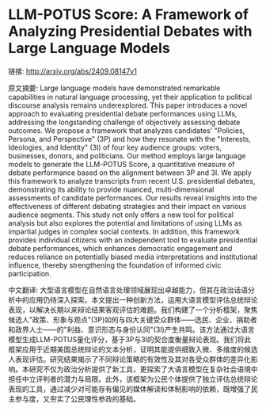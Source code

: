 # LLM-POTUS Score: A Framework of Analyzing Presidential Debates with Large Language Models

链接: http://arxiv.org/abs/2409.08147v1

原文摘要:
Large language models have demonstrated remarkable capabilities in natural
language processing, yet their application to political discourse analysis
remains underexplored. This paper introduces a novel approach to evaluating
presidential debate performances using LLMs, addressing the longstanding
challenge of objectively assessing debate outcomes. We propose a framework that
analyzes candidates' "Policies, Persona, and Perspective" (3P) and how they
resonate with the "Interests, Ideologies, and Identity" (3I) of four key
audience groups: voters, businesses, donors, and politicians. Our method
employs large language models to generate the LLM-POTUS Score, a quantitative
measure of debate performance based on the alignment between 3P and 3I. We
apply this framework to analyze transcripts from recent U.S. presidential
debates, demonstrating its ability to provide nuanced, multi-dimensional
assessments of candidate performances. Our results reveal insights into the
effectiveness of different debating strategies and their impact on various
audience segments. This study not only offers a new tool for political analysis
but also explores the potential and limitations of using LLMs as impartial
judges in complex social contexts. In addition, this framework provides
individual citizens with an independent tool to evaluate presidential debate
performances, which enhances democratic engagement and reduces reliance on
potentially biased media interpretations and institutional influence, thereby
strengthening the foundation of informed civic participation.

中文翻译:
大型语言模型在自然语言处理领域展现出卓越能力，但其在政治话语分析中的应用仍待深入探索。本文提出一种创新方法，运用大语言模型评估总统辩论表现，以解决长期以来辩论结果客观评估的难题。我们构建了一个分析框架，聚焦候选人"政策、形象与观点"(3P)如何与四大关键受众群体——选民、企业、捐助者和政界人士——的"利益、意识形态与身份认同"(3I)产生共鸣。该方法通过大语言模型生成LLM-POTUS量化评分，基于3P与3I的契合度衡量辩论表现。我们将此框架应用于近期美国总统辩论的文本分析，证明其能提供细致入微、多维度的候选人表现评估。研究结果揭示了不同辩论策略的有效性及其对各受众群体的差异化影响。本研究不仅为政治分析提供了新工具，更探索了大语言模型在复杂社会语境中担任中立评判者的潜力与局限。此外，该框架为公民个体提供了独立评估总统辩论表现的工具，通过减少对可能存有偏见的媒体解读和体制影响的依赖，既增强了民主参与度，又夯实了公民理性参政的基础。
